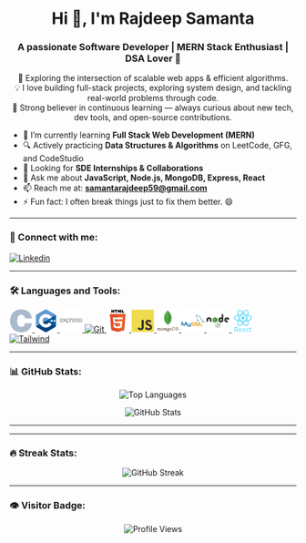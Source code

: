 <!-- Rajdeep Samanta - GitHub Profile README -->

<h1 align="center">Hi 👋, I'm Rajdeep Samanta</h1>
<h3 align="center">A passionate Software Developer | MERN Stack Enthusiast | DSA Lover 🚀</h3>

<p align="center">
  🔭 Exploring the intersection of scalable web apps & efficient algorithms.<br>
  💡 I love building full-stack projects, exploring system design, and tackling real-world problems through code.<br>
  🧠 Strong believer in continuous learning — always curious about new tech, dev tools, and open-source contributions.<br>
</p>

- 🌱 I’m currently learning **Full Stack Web Development (MERN)**
- 🔍 Actively practicing **Data Structures & Algorithms** on LeetCode, GFG, and CodeStudio
- 💼 Looking for **SDE Internships & Collaborations**
- 💬 Ask me about **JavaScript, Node.js, MongoDB, Express, React**
- 📫 Reach me at: **samantarajdeep59@gmail.com**
- ⚡ Fun fact: I often break things just to fix them better. 😄

---

### 🔗 Connect with me:

<p align="left">
<a href="https://linkedin.com/in/contact-rajdeep" target="blank">
  <img align="center" src="https://raw.githubusercontent.com/rahuldkjain/github-profile-readme-generator/master/src/images/icons/Social/linked-in-alt.svg" alt="Linkedin" height="30" width="40" />
</a>
</p>

---

### 🛠️ Languages and Tools:

<p align="left">
  <a href="https://www.cprogramming.com/" target="_blank" rel="noreferrer">
    <img src="https://raw.githubusercontent.com/devicons/devicon/master/icons/c/c-original.svg" alt="C" width="40" height="40"/>
  </a>
  <a href="https://www.w3schools.com/cpp/" target="_blank" rel="noreferrer">
    <img src="https://raw.githubusercontent.com/devicons/devicon/master/icons/cplusplus/cplusplus-original.svg" alt="C++" width="40" height="40"/>
  </a>
  <a href="https://expressjs.com" target="_blank" rel="noreferrer">
    <img src="https://raw.githubusercontent.com/devicons/devicon/master/icons/express/express-original-wordmark.svg" alt="Express" width="40" height="40"/>
  </a>
  <a href="https://git-scm.com/" target="_blank" rel="noreferrer">
    <img src="https://www.vectorlogo.zone/logos/git-scm/git-scm-icon.svg" alt="Git" width="40" height="40"/>
  </a>
  <a href="https://www.w3.org/html/" target="_blank" rel="noreferrer">
    <img src="https://raw.githubusercontent.com/devicons/devicon/master/icons/html5/html5-original-wordmark.svg" alt="HTML5" width="40" height="40"/>
  </a>
  <a href="https://developer.mozilla.org/en-US/docs/Web/JavaScript" target="_blank" rel="noreferrer">
    <img src="https://raw.githubusercontent.com/devicons/devicon/master/icons/javascript/javascript-original.svg" alt="JavaScript" width="40" height="40"/>
  </a>
  <a href="https://www.mongodb.com/" target="_blank" rel="noreferrer">
    <img src="https://raw.githubusercontent.com/devicons/devicon/master/icons/mongodb/mongodb-original-wordmark.svg" alt="MongoDB" width="40" height="40"/>
  </a>
  <a href="https://www.mysql.com/" target="_blank" rel="noreferrer">
    <img src="https://raw.githubusercontent.com/devicons/devicon/master/icons/mysql/mysql-original-wordmark.svg" alt="MySQL" width="40" height="40"/>
  </a>
  <a href="https://nodejs.org" target="_blank" rel="noreferrer">
    <img src="https://raw.githubusercontent.com/devicons/devicon/master/icons/nodejs/nodejs-original-wordmark.svg" alt="Node.js" width="40" height="40"/>
  </a>
  <a href="https://reactjs.org/" target="_blank" rel="noreferrer">
    <img src="https://raw.githubusercontent.com/devicons/devicon/master/icons/react/react-original-wordmark.svg" alt="React" width="40" height="40"/>
  </a>
  <a href="https://tailwindcss.com/" target="_blank" rel="noreferrer">
    <img src="https://www.vectorlogo.zone/logos/tailwindcss/tailwindcss-icon.svg" alt="Tailwind" width="40" height="40"/>
  </a>
</p>

---

### 📊 GitHub Stats:

<p align="center">
  <img src="https://github-readme-stats.vercel.app/api/top-langs?username=rajdeep-samanta59&show_icons=true&locale=en&layout=compact" alt="Top Languages" />
</p>

<p align="center">
  <img src="https://github-readme-stats.vercel.app/api?username=rajdeep-samanta59&show_icons=true&locale=en" alt="GitHub Stats" />
</p>

---


---

### 🔥 Streak Stats:

<p align="center">
  <img src="https://streak-stats.demolab.com?user=rajdeep-samanta59&theme=tokyonight&hide_border=true" alt="GitHub Streak" />
</p>

---

### 👁️ Visitor Badge:

<p align="center">
  <img src="https://komarev.com/ghpvc/?username=rajdeep-samanta59&label=Profile%20views&color=0e75b6&style=flat" alt="Profile Views" />
</p>
